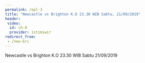 ```yaml
---
permalink: /epl-3
title: "Newcastle vs Brighton K.O 23.30 WIB Sabtu, 21/09/2019"
header:
 video:
  id: ch-8
  provider: istimiwir
redirect_from:
 - /new-bri
---
```

Newcastle vs Brighton K.O 23.30 WIB Sabtu 21/09/2019
